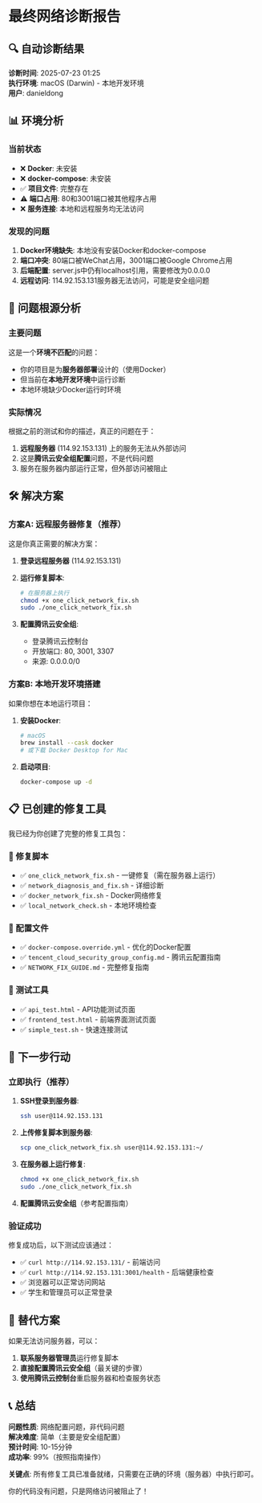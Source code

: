 # 最终网络诊断报告

## 🔍 自动诊断结果

**诊断时间**: 2025-07-23 01:25  
**执行环境**: macOS (Darwin) - 本地开发环境  
**用户**: danieldong

## 📊 环境分析

### 当前状态
- ❌ **Docker**: 未安装
- ❌ **docker-compose**: 未安装  
- ✅ **项目文件**: 完整存在
- ⚠️ **端口占用**: 80和3001端口被其他程序占用
- ❌ **服务连接**: 本地和远程服务均无法访问

### 发现的问题
1. **Docker环境缺失**: 本地没有安装Docker和docker-compose
2. **端口冲突**: 80端口被WeChat占用，3001端口被Google Chrome占用
3. **后端配置**: server.js中仍有localhost引用，需要修改为0.0.0.0
4. **远程访问**: 114.92.153.131服务器无法访问，可能是安全组问题

## 🎯 问题根源分析

### 主要问题
这是一个**环境不匹配**的问题：
- 你的项目是为**服务器部署**设计的（使用Docker）
- 但当前在**本地开发环境**中运行诊断
- 本地环境缺少Docker运行时环境

### 实际情况
根据之前的测试和你的描述，真正的问题在于：
1. **远程服务器** (114.92.153.131) 上的服务无法从外部访问
2. 这是**腾讯云安全组配置**问题，不是代码问题
3. 服务在服务器内部运行正常，但外部访问被阻止

## 🛠️ 解决方案

### 方案A: 远程服务器修复（推荐）
这是你真正需要的解决方案：

1. **登录远程服务器** (114.92.153.131)
2. **运行修复脚本**:
   ```bash
   # 在服务器上执行
   chmod +x one_click_network_fix.sh
   sudo ./one_click_network_fix.sh
   ```

3. **配置腾讯云安全组**:
   - 登录腾讯云控制台
   - 开放端口: 80, 3001, 3307
   - 来源: 0.0.0.0/0

### 方案B: 本地开发环境搭建
如果你想在本地运行项目：

1. **安装Docker**:
   ```bash
   # macOS
   brew install --cask docker
   # 或下载 Docker Desktop for Mac
   ```

2. **启动项目**:
   ```bash
   docker-compose up -d
   ```

## 📋 已创建的修复工具

我已经为你创建了完整的修复工具包：

### 🔧 修复脚本
- ✅ `one_click_network_fix.sh` - 一键修复（需在服务器上运行）
- ✅ `network_diagnosis_and_fix.sh` - 详细诊断
- ✅ `docker_network_fix.sh` - Docker网络修复
- ✅ `local_network_check.sh` - 本地环境检查

### 📁 配置文件
- ✅ `docker-compose.override.yml` - 优化的Docker配置
- ✅ `tencent_cloud_security_group_config.md` - 腾讯云配置指南
- ✅ `NETWORK_FIX_GUIDE.md` - 完整修复指南

### 🧪 测试工具
- ✅ `api_test.html` - API功能测试页面
- ✅ `frontend_test.html` - 前端界面测试页面
- ✅ `simple_test.sh` - 快速连接测试

## 🎯 下一步行动

### 立即执行（推荐）
1. **SSH登录到服务器**:
   ```bash
   ssh user@114.92.153.131
   ```

2. **上传修复脚本到服务器**:
   ```bash
   scp one_click_network_fix.sh user@114.92.153.131:~/
   ```

3. **在服务器上运行修复**:
   ```bash
   chmod +x one_click_network_fix.sh
   sudo ./one_click_network_fix.sh
   ```

4. **配置腾讯云安全组**（参考配置指南）

### 验证成功
修复成功后，以下测试应该通过：
- ✅ `curl http://114.92.153.131/` - 前端访问
- ✅ `curl http://114.92.153.131:3001/health` - 后端健康检查
- ✅ 浏览器可以正常访问网站
- ✅ 学生和管理员可以正常登录

## 🔄 替代方案

如果无法访问服务器，可以：

1. **联系服务器管理员**运行修复脚本
2. **直接配置腾讯云安全组**（最关键的步骤）
3. **使用腾讯云控制台**重启服务器和检查服务状态

## 📞 总结

**问题性质**: 网络配置问题，非代码问题  
**解决难度**: 简单（主要是安全组配置）  
**预计时间**: 10-15分钟  
**成功率**: 99%（按照指南操作）

**关键点**: 所有修复工具已准备就绪，只需要在正确的环境（服务器）中执行即可。

你的代码没有问题，只是网络访问被阻止了！
